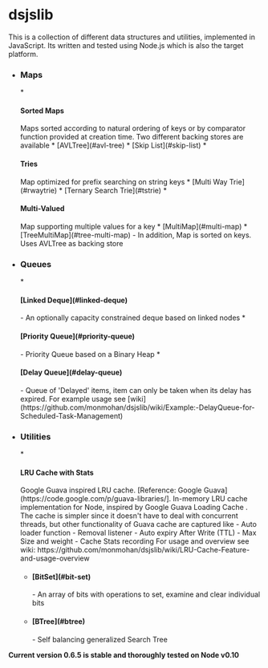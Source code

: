 dsjslib
=======================================
This is a collection of different data structures and utilities, implemented in JavaScript.
Its written and tested using Node.js which is also the target platform.

* <h3>Maps</h3>
    * <h4>Sorted Maps</h4> Maps sorted according to natural ordering of keys or by comparator function provided at creation time.
    Two different backing stores are available
        * [AVLTree](#avl-tree)
        * [Skip List](#skip-list)
    * <h4>Tries</h4> Map optimized for prefix searching on string keys
        * [Multi Way Trie](#rwaytrie)
        * [Ternary Search Trie](#tstrie)
    * <h4>Multi-Valued</h4> Map supporting multiple values for a key
        * [MultiMap](#multi-map)
        * [TreeMultiMap](#tree-multi-map) - In addition, Map is sorted on keys. Uses AVLTree as backing store
* <h3>Queues</h3>
    * <h4>[Linked Deque](#linked-deque)</h4> - An optionally capacity constrained deque based on linked nodes
    * <h4>[Priority Queue](#priority-queue)</h4> - Priority Queue based on a Binary Heap
    * <h4>[Delay Queue](#delay-queue)</h4> - Queue of 'Delayed' items, item can only be taken when its delay has expired.
        For example usage see [wiki](https://github.com/monmohan/dsjslib/wiki/Example:-DelayQueue-for-Scheduled-Task-Management)

* <h3>Utilities</h3>
    * <h4>LRU Cache with Stats</h4> Google Guava inspired LRU cache. [Reference: Google Guava](https://code.google.com/p/guava-libraries/]. In-memory LRU cache implementation for Node,
    inspired by Google Guava Loading Cache .  The cache is simpler since it doesn't have to deal with concurrent threads, but other functionality of Guava
    cache are captured like
           - Auto loader function
           - Removal listener
           - Auto expiry After Write (TTL)
           - Max Size and weight
           - Cache Stats recording
    For usage and overview see wiki: https://github.com/monmohan/dsjslib/wiki/LRU-Cache-Feature-and-usage-overview

    * <h4>[BitSet](#bit-set)</h4> - An array of bits with operations to set, examine and clear individual bits
    * <h4>[BTree](#btree)</h4> - Self balancing generalized Search Tree



**Current version 0.6.5 is stable and thoroughly tested on Node v0.10**








